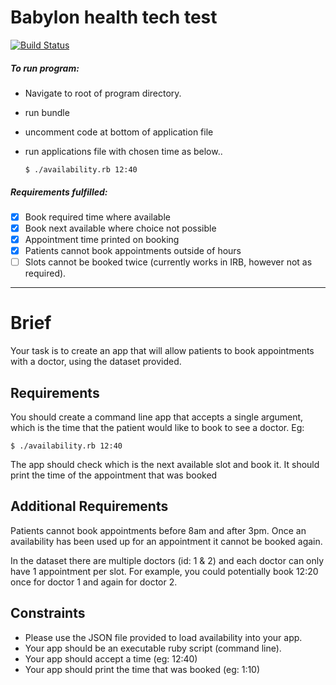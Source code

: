 # Babylon health tech test

[![Build Status](https://travis-ci.org/MrJons/babylon_health_tech_test.svg?branch=master)](https://travis-ci.org/MrJons/babylon_health_tech_test)

##### To run program:
- Navigate to root of program directory.
- run bundle
- uncomment code at bottom of application file
- run applications file with chosen time as below..

  `$ ./availability.rb 12:40`

##### Requirements fulfilled:
- [x] Book required time where available
- [x] Book next available where choice not possible
- [x] Appointment time printed on booking
- [x] Patients cannot book appointments outside of hours
- [ ] Slots cannot be booked twice (currently works in IRB, however not as required).

-----

# Brief
Your task is to create an app that will allow patients to book appointments with a doctor, using the dataset provided.

## Requirements
You should create a command line app that accepts a single argument, which is the time that the patient
would like to book to see a doctor. Eg:

    $ ./availability.rb 12:40

The app should check which is the next available slot and book it.
It should print the time of the appointment that was booked

## Additional Requirements
Patients cannot book appointments before 8am and after 3pm. Once an availability has been
used up for an appointment it cannot be booked again.

In the dataset there are multiple doctors (id: 1 & 2) and each doctor can only have 1 appointment per slot.
For example, you could potentially book 12:20 once for doctor 1 and again for doctor 2.

## Constraints
* Please use the JSON file provided to load availability into your app.
* Your app should be an executable ruby script (command line).
* Your app should accept a time (eg: 12:40)
* Your app should print the time that was booked (eg: 1:10)
